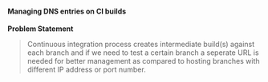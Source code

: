 #### Managing DNS entries on CI builds

**Problem Statement**

> Continuous integration process creates intermediate build(s) against each branch and if we need to test a certain branch a seperate URL is needed for better management as compared to hosting branches with different IP address or port number.    
